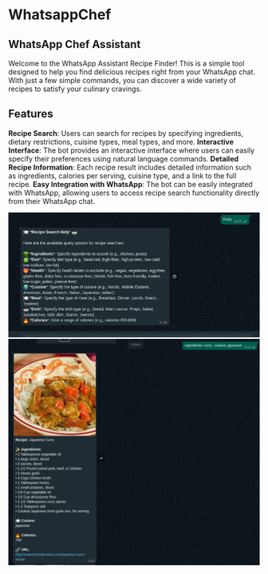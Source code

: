 # WhatsappChef
## WhatsApp Chef Assistant

Welcome to the WhatsApp Assistant Recipe Finder! This is a simple tool designed to help you find delicious recipes right from your WhatsApp chat. With just a few simple commands, you can discover a wide variety of recipes to satisfy your culinary cravings.

## Features
**Recipe Search**: Users can search for recipes by specifying ingredients, dietary restrictions, cuisine types, meal types, and more.
**Interactive Interface**: The bot provides an interactive interface where users can easily specify their preferences using natural language commands.
**Detailed Recipe Information**: Each recipe result includes detailed information such as ingredients, calories per serving, cuisine type, and a link to the full recipe.
**Easy Integration with WhatsApp**: The bot can be easily integrated with WhatsApp, allowing users to access recipe search functionality directly from their WhatsApp chat.


![alt text](<Screenshot from 2024-03-05 23-51-14.png>)![alt text](<Screenshot from 2024-03-05 23-54-23.png>)